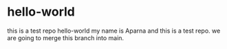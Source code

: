 # hello-world
this is a test repo
hello-world my name is Aparna and this is a test repo.
we are going to merge this branch into main.
